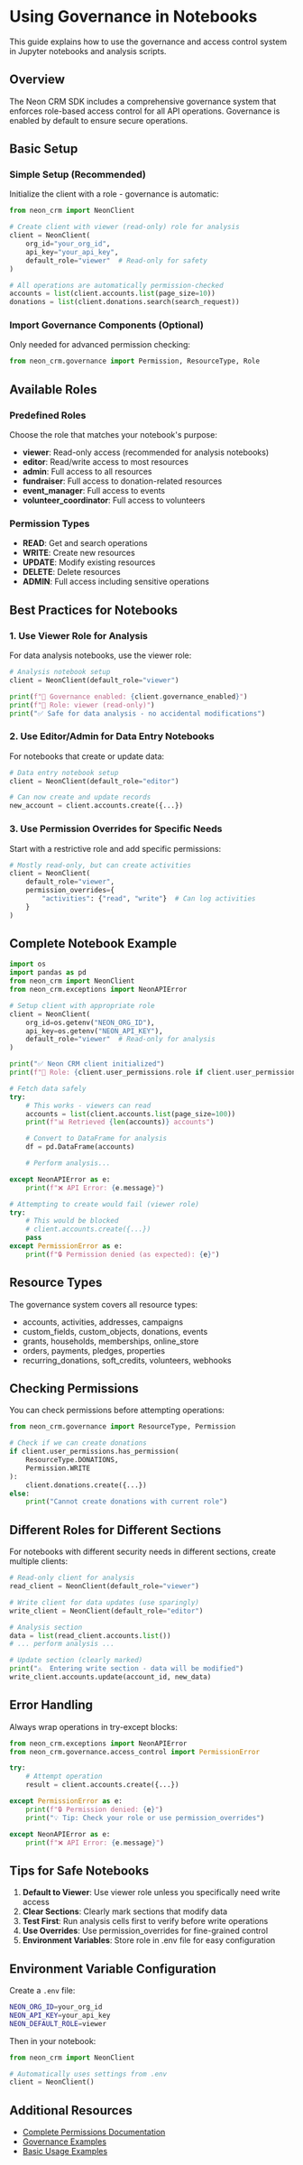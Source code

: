 # Using Governance in Notebooks

This guide explains how to use the governance and access control system in Jupyter notebooks and analysis scripts.

## Overview

The Neon CRM SDK includes a comprehensive governance system that enforces role-based access control for all API operations. Governance is enabled by default to ensure secure operations.

## Basic Setup

### Simple Setup (Recommended)

Initialize the client with a role - governance is automatic:

```python
from neon_crm import NeonClient

# Create client with viewer (read-only) role for analysis
client = NeonClient(
    org_id="your_org_id",
    api_key="your_api_key",
    default_role="viewer"  # Read-only for safety
)

# All operations are automatically permission-checked
accounts = list(client.accounts.list(page_size=10))
donations = list(client.donations.search(search_request))
```

### Import Governance Components (Optional)

Only needed for advanced permission checking:

```python
from neon_crm.governance import Permission, ResourceType, Role
```

## Available Roles

### Predefined Roles

Choose the role that matches your notebook's purpose:

- **viewer**: Read-only access (recommended for analysis notebooks)
- **editor**: Read/write access to most resources
- **admin**: Full access to all resources
- **fundraiser**: Full access to donation-related resources
- **event_manager**: Full access to events
- **volunteer_coordinator**: Full access to volunteers

### Permission Types

- **READ**: Get and search operations
- **WRITE**: Create new resources
- **UPDATE**: Modify existing resources
- **DELETE**: Delete resources
- **ADMIN**: Full access including sensitive operations

## Best Practices for Notebooks

### 1. Use Viewer Role for Analysis

For data analysis notebooks, use the viewer role:

```python
# Analysis notebook setup
client = NeonClient(default_role="viewer")

print(f"🔐 Governance enabled: {client.governance_enabled}")
print(f"👤 Role: viewer (read-only)")
print("✅ Safe for data analysis - no accidental modifications")
```

### 2. Use Editor/Admin for Data Entry Notebooks

For notebooks that create or update data:

```python
# Data entry notebook setup
client = NeonClient(default_role="editor")

# Can now create and update records
new_account = client.accounts.create({...})
```

### 3. Use Permission Overrides for Specific Needs

Start with a restrictive role and add specific permissions:

```python
# Mostly read-only, but can create activities
client = NeonClient(
    default_role="viewer",
    permission_overrides={
        "activities": {"read", "write"}  # Can log activities
    }
)
```

## Complete Notebook Example

```python
import os
import pandas as pd
from neon_crm import NeonClient
from neon_crm.exceptions import NeonAPIError

# Setup client with appropriate role
client = NeonClient(
    org_id=os.getenv("NEON_ORG_ID"),
    api_key=os.getenv("NEON_API_KEY"),
    default_role="viewer"  # Read-only for analysis
)

print("✅ Neon CRM client initialized")
print(f"🔐 Role: {client.user_permissions.role if client.user_permissions else 'viewer'}")

# Fetch data safely
try:
    # This works - viewers can read
    accounts = list(client.accounts.list(page_size=100))
    print(f"📊 Retrieved {len(accounts)} accounts")

    # Convert to DataFrame for analysis
    df = pd.DataFrame(accounts)

    # Perform analysis...

except NeonAPIError as e:
    print(f"❌ API Error: {e.message}")

# Attempting to create would fail (viewer role)
try:
    # This would be blocked
    # client.accounts.create({...})
    pass
except PermissionError as e:
    print(f"🔒 Permission denied (as expected): {e}")
```

## Resource Types

The governance system covers all resource types:

- accounts, activities, addresses, campaigns
- custom_fields, custom_objects, donations, events
- grants, households, memberships, online_store
- orders, payments, pledges, properties
- recurring_donations, soft_credits, volunteers, webhooks

## Checking Permissions

You can check permissions before attempting operations:

```python
from neon_crm.governance import ResourceType, Permission

# Check if we can create donations
if client.user_permissions.has_permission(
    ResourceType.DONATIONS,
    Permission.WRITE
):
    client.donations.create({...})
else:
    print("Cannot create donations with current role")
```

## Different Roles for Different Sections

For notebooks with different security needs in different sections, create multiple clients:

```python
# Read-only client for analysis
read_client = NeonClient(default_role="viewer")

# Write client for data updates (use sparingly)
write_client = NeonClient(default_role="editor")

# Analysis section
data = list(read_client.accounts.list())
# ... perform analysis ...

# Update section (clearly marked)
print("⚠️  Entering write section - data will be modified")
write_client.accounts.update(account_id, new_data)
```

## Error Handling

Always wrap operations in try-except blocks:

```python
from neon_crm.exceptions import NeonAPIError
from neon_crm.governance.access_control import PermissionError

try:
    # Attempt operation
    result = client.accounts.create({...})

except PermissionError as e:
    print(f"🔒 Permission denied: {e}")
    print("💡 Tip: Check your role or use permission_overrides")

except NeonAPIError as e:
    print(f"❌ API Error: {e.message}")
```

## Tips for Safe Notebooks

1. **Default to Viewer**: Use viewer role unless you specifically need write access
2. **Clear Sections**: Clearly mark sections that modify data
3. **Test First**: Run analysis cells first to verify before write operations
4. **Use Overrides**: Use permission_overrides for fine-grained control
5. **Environment Variables**: Store role in .env file for easy configuration

## Environment Variable Configuration

Create a `.env` file:

```bash
NEON_ORG_ID=your_org_id
NEON_API_KEY=your_api_key
NEON_DEFAULT_ROLE=viewer
```

Then in your notebook:

```python
from neon_crm import NeonClient

# Automatically uses settings from .env
client = NeonClient()
```

## Additional Resources

- [Complete Permissions Documentation](permissions.md)
- [Governance Examples](../examples/governance_example.py)
- [Basic Usage Examples](../examples/basic_usage.ipynb)
